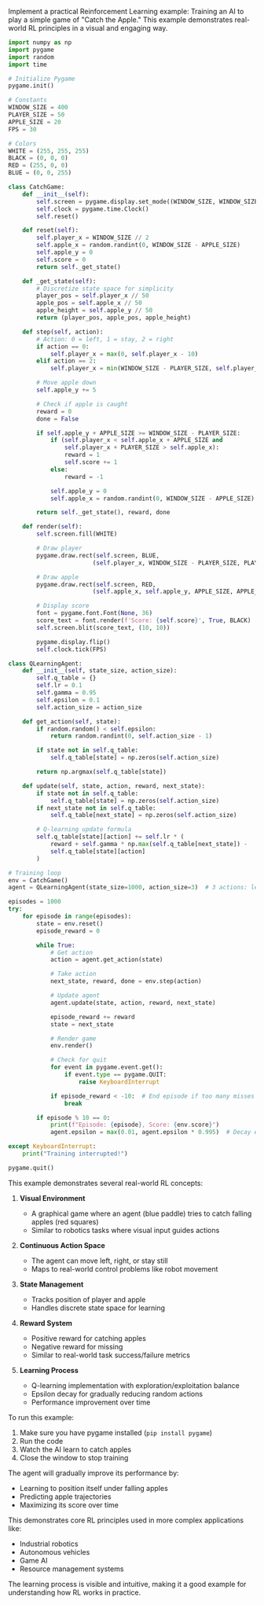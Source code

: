 Implement a practical Reinforcement Learning example: Training an AI to play a simple game of "Catch the Apple." This example demonstrates real-world RL principles in a visual and engaging way.

```python
import numpy as np
import pygame
import random
import time

# Initialize Pygame
pygame.init()

# Constants
WINDOW_SIZE = 400
PLAYER_SIZE = 50
APPLE_SIZE = 20
FPS = 30

# Colors
WHITE = (255, 255, 255)
BLACK = (0, 0, 0)
RED = (255, 0, 0)
BLUE = (0, 0, 255)

class CatchGame:
    def __init__(self):
        self.screen = pygame.display.set_mode((WINDOW_SIZE, WINDOW_SIZE))
        self.clock = pygame.time.Clock()
        self.reset()

    def reset(self):
        self.player_x = WINDOW_SIZE // 2
        self.apple_x = random.randint(0, WINDOW_SIZE - APPLE_SIZE)
        self.apple_y = 0
        self.score = 0
        return self._get_state()

    def _get_state(self):
        # Discretize state space for simplicity
        player_pos = self.player_x // 50
        apple_pos = self.apple_x // 50
        apple_height = self.apple_y // 50
        return (player_pos, apple_pos, apple_height)

    def step(self, action):
        # Action: 0 = left, 1 = stay, 2 = right
        if action == 0:
            self.player_x = max(0, self.player_x - 10)
        elif action == 2:
            self.player_x = min(WINDOW_SIZE - PLAYER_SIZE, self.player_x + 10)

        # Move apple down
        self.apple_y += 5

        # Check if apple is caught
        reward = 0
        done = False

        if self.apple_y + APPLE_SIZE >= WINDOW_SIZE - PLAYER_SIZE:
            if (self.player_x < self.apple_x + APPLE_SIZE and
                self.player_x + PLAYER_SIZE > self.apple_x):
                reward = 1
                self.score += 1
            else:
                reward = -1

            self.apple_y = 0
            self.apple_x = random.randint(0, WINDOW_SIZE - APPLE_SIZE)

        return self._get_state(), reward, done

    def render(self):
        self.screen.fill(WHITE)

        # Draw player
        pygame.draw.rect(self.screen, BLUE,
                        (self.player_x, WINDOW_SIZE - PLAYER_SIZE, PLAYER_SIZE, PLAYER_SIZE))

        # Draw apple
        pygame.draw.rect(self.screen, RED,
                        (self.apple_x, self.apple_y, APPLE_SIZE, APPLE_SIZE))

        # Display score
        font = pygame.font.Font(None, 36)
        score_text = font.render(f'Score: {self.score}', True, BLACK)
        self.screen.blit(score_text, (10, 10))

        pygame.display.flip()
        self.clock.tick(FPS)

class QLearningAgent:
    def __init__(self, state_size, action_size):
        self.q_table = {}
        self.lr = 0.1
        self.gamma = 0.95
        self.epsilon = 0.1
        self.action_size = action_size

    def get_action(self, state):
        if random.random() < self.epsilon:
            return random.randint(0, self.action_size - 1)

        if state not in self.q_table:
            self.q_table[state] = np.zeros(self.action_size)

        return np.argmax(self.q_table[state])

    def update(self, state, action, reward, next_state):
        if state not in self.q_table:
            self.q_table[state] = np.zeros(self.action_size)
        if next_state not in self.q_table:
            self.q_table[next_state] = np.zeros(self.action_size)

        # Q-learning update formula
        self.q_table[state][action] += self.lr * (
            reward + self.gamma * np.max(self.q_table[next_state]) -
            self.q_table[state][action]
        )

# Training loop
env = CatchGame()
agent = QLearningAgent(state_size=1000, action_size=3)  # 3 actions: left, stay, right

episodes = 1000
try:
    for episode in range(episodes):
        state = env.reset()
        episode_reward = 0

        while True:
            # Get action
            action = agent.get_action(state)

            # Take action
            next_state, reward, done = env.step(action)

            # Update agent
            agent.update(state, action, reward, next_state)

            episode_reward += reward
            state = next_state

            # Render game
            env.render()

            # Check for quit
            for event in pygame.event.get():
                if event.type == pygame.QUIT:
                    raise KeyboardInterrupt

            if episode_reward < -10:  # End episode if too many misses
                break

        if episode % 10 == 0:
            print(f"Episode: {episode}, Score: {env.score}")
            agent.epsilon = max(0.01, agent.epsilon * 0.995)  # Decay exploration

except KeyboardInterrupt:
    print("Training interrupted!")

pygame.quit()
```

This example demonstrates several real-world RL concepts:

1. **Visual Environment**

   - A graphical game where an agent (blue paddle) tries to catch falling apples (red squares)
   - Similar to robotics tasks where visual input guides actions

2. **Continuous Action Space**

   - The agent can move left, right, or stay still
   - Maps to real-world control problems like robot movement

3. **State Management**

   - Tracks position of player and apple
   - Handles discrete state space for learning

4. **Reward System**

   - Positive reward for catching apples
   - Negative reward for missing
   - Similar to real-world task success/failure metrics

5. **Learning Process**
   - Q-learning implementation with exploration/exploitation balance
   - Epsilon decay for gradually reducing random actions
   - Performance improvement over time

To run this example:

1. Make sure you have pygame installed (`pip install pygame`)
2. Run the code
3. Watch the AI learn to catch apples
4. Close the window to stop training

The agent will gradually improve its performance by:

- Learning to position itself under falling apples
- Predicting apple trajectories
- Maximizing its score over time

This demonstrates core RL principles used in more complex applications like:

- Industrial robotics
- Autonomous vehicles
- Game AI
- Resource management systems

The learning process is visible and intuitive, making it a good example for understanding how RL works in practice.
